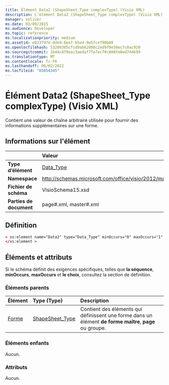 ```yaml
---
title: Élément Data2 (ShapeSheet_Type complexType) (Visio XML)
description: L’élément Data2 (ShapeSheet_Type complexType) (Visio XML) contient une valeur de chaîne arbitraire utilisée pour fournir des informations supplémentaires sur une forme.
manager: soliver
ms.date: 03/09/2015
ms.audience: Developer
ms.topic: reference
ms.localizationpriority: medium
ms.assetid: e823797e-dde9-6ee7-b5e4-9e57cef90b08
ms.openlocfilehash: 53289305cfcd9ab62098c2ed9f0e58ec7c0ac920
ms.sourcegitcommit: 1b44c8f9eac3aedaf7fe7ec70c808fe8ed7d4b99
ms.translationtype: MT
ms.contentlocale: fr-FR
ms.lasthandoff: 06/02/2022
ms.locfileid: "65854345"
---
```

# <a name="data2-element-shapesheet_type-complextype-visio-xml"></a>Élément Data2 (ShapeSheet_Type complexType) (Visio XML)

Contient une valeur de chaîne arbitraire utilisée pour fournir des informations supplémentaires sur une forme.
  
## <a name="element-information"></a>Informations sur l'élément

||Valeur |
|:-----|:-----|
|**Type d’élément** <br/> |[Data_Type](data_type-complextypevisio-xml.md) <br/> |
|**Namespace** <br/> |http://schemas.microsoft.com/office/visio/2012/main  <br/> |
|**Fichier de schéma** <br/> |VisioSchema15.xsd  <br/> |
|**Parties de document** <br/> |page#.xml, master#.xml  <br/> |
   
## <a name="definition"></a>Définition

```XML
< xs:element name="Data2" type="Data_Type" minOccurs="0" maxOccurs="1" >
</xs:element >
```

## <a name="elements-and-attributes"></a>Éléments et attributs

Si le schéma définit des exigences spécifiques, telles que **la séquence**, **minOccurs**, **maxOccurs** et **le choix**, consultez la section de définition. 
  
### <a name="parent-elements"></a>Éléments parents

|**Élément**|**Type (Type)**|**Description**|
|:-----|:-----|:-----|
|[Forme](shape-element-shapes_type-complextypevisio-xml.md) <br/> |[ShapeSheet_Type](shapesheet_type-complextypevisio-xml.md) <br/> |Contient des éléments qui définissent une forme dans un élément **de forme maître**, **page** ou groupe. |
   
### <a name="child-elements"></a>Éléments enfants

Aucun.
  
### <a name="attributes"></a>Attributs

Aucun.
  

